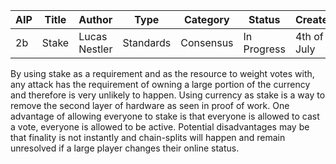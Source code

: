 | AIP | Title | Author | Type | Category | Status | Created |
|---|---|---|---|---|---|---|
| 2b | Stake | Lucas Nestler | Standards | Consensus | In Progress | 4th of July |

By using stake as a requirement and as the resource to weight votes with, any attack has the requirement of owning a large portion of the currency and therefore is very unlikely to happen. Using currency as stake is a way to remove the second layer of hardware as seen in proof of work. One advantage of allowing everyone to stake is that everyone is allowed to cast a vote, everyone is allowed to be active. Potential disadvantages may be that finality is not instantly and chain-splits will happen and remain unresolved if a large player changes their online status. 
